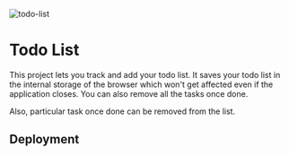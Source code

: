 ![todo-list](https://user-images.githubusercontent.com/74613776/109269812-18393680-7833-11eb-9cbc-f4d9c14e8192.PNG)

# Todo List

This project lets you track and add your todo list. It saves your todo list in the internal storage of the browser which won't get affected even if the application closes. You can also remove all the tasks once done.

Also, particular task once done can be removed from the list.
  
## Deployment
